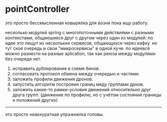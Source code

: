 # pointController
это просто бессмысленная ковырялка для возни пока ищу работу.

несколько модулей spring с многопоточными действиями с разными контекстами, общаюшиеся друг с другом через один из модулей. 
по идее это пищут из нескольких сервисов, общающихся через кафку. но тут скоя очередь и свои "микросервисы" в одной куче. 
по идеевсё можно разнести на разные aplication, так как реюза между модулями без очереди нет. 


1. исправить дублирование в схеме бинов. 
2. согласовать протокол обмена между очередью и частями.
5. заложить профили движения дронов.
6. запустить алгоритм построеия границ меду группами дрнов.
7. заложить какие-то рамки-условия движений относительно друг друга групп.
   (движение по профилю, но с учётом состояний границы и положений других)
------  
это просто неаккуратная упражнялка головы.

